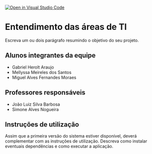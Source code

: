 [![Open in Visual Studio Code](https://classroom.github.com/assets/open-in-vscode-c66648af7eb3fe8bc4f294546bfd86ef473780cde1dea487d3c4ff354943c9ae.svg)](https://classroom.github.com/online_ide?assignment_repo_id=7623732&assignment_repo_type=AssignmentRepo)
# Entendimento das áreas de TI
Escreva um ou dois  parágrafo resumindo o objetivo do seu projeto.

## Alunos integrantes da equipe

* Gabriel Herolt Araujo
* Mellyssa Meireles dos Santos
* Miguel Alves Fernandes Moraes

## Professores responsáveis

* João Luiz Silva Barbosa
* Simone Alves Nogueira

## Instruções de utilização

Assim que a primeira versão do sistema estiver disponível, deverá complementar com as instruções de utilização. Descreva como instalar eventuais dependências e como executar a aplicação.
